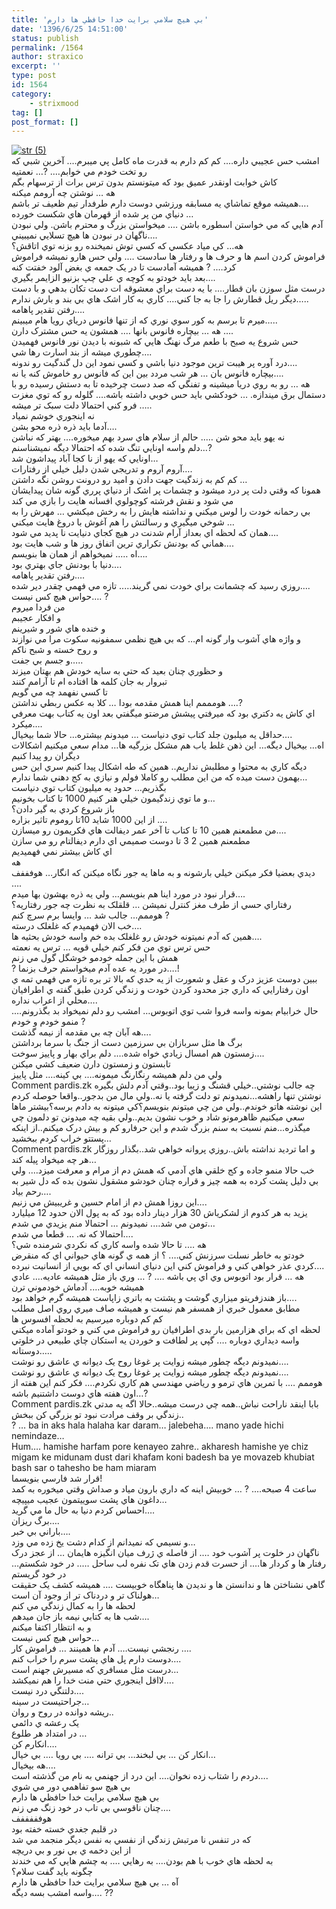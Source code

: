 ```yaml
---
title: 'بي هيچ سلامي برايت خدا حافظي ها دارم'
date: '1396/6/25 14:51:00'
status: publish
permalink: /1564
author: straxico
excerpt: ''
type: post
id: 1564
category:
    - strixmood
tag: []
post_format: []
---
```

[![str (5)](../../uploads/2015/08/str-5.jpg)](http://localhost/wp-content/uploads/2015/08/str-5.jpg)  
امشب حس عجيبي داره…. کم کم دارم به قدرت ماه کامل پي ميبرم…. آخرين شبي که رو تخت خودم مي خوابم…. ?… نعمتيه  
کاش خوابت اونقدر عميق بود که ميتونستم بدون ترس برات از ترسهام بگم  
هه … نوشتن چه آرومم ميکنه  
هميشه موقع تماشاي يه مسابقه ورزشي دوست دارم طرفدار تيم ظعيف تر باشم….  
دنياي من پر شده از قهرمان هاي شکست خورده …  
آدم هايي که مي خواستن اسطوره باشن …. ميخواستن بزرگ و محترم باشن. ولي نبودن  
ناگهان در نبودن ها هيچ تسلايي نميبيني….  
هه… کي مياد عکسي که کسي توش نميخنده رو بزنه توي اتاقش؟  
فراموش کردن اسم ها و حرف ها و رفتار ها سادست …. ولي حس هارو نميشه فراموش کرد…. ? هميشه آمادست تا در يک جمعه ي بغض آلود خفتت کنه  
بعد بايد خودتو به کوچه ي علي چپ بزنيو الزايمر بگيري….  
درست مثل سوزن بان قطار…. با يه دست براي معشوقه ات دست تکان بدهي و با دست ديگر ريل قطارش را جا به جا کني…. کاري به کار اشک هاي بي بند و بارش ندارم…..  
رفتن تقدير پاهامه….  
ميرم تا برسم به کور سوي نوري که از تنها فانوس درياي رويا هام ميبينم…..  
هه … بيچاره فانوس بانها …. همشون يه حس مشترک دارن ….  
حس شروع يه صبح با طعم مرگ نهنگ هايي که شبونه با ديدن نور فانوس فهميدن چطوري ميشه از بند اسارت رها شي….  
درد آوره پر هيبت ترين موجود دنيا باشي و کسي نمود اين دل گندگيت رو ندونه….  
بيچاره فانوس بان … هر شب مردد بين اين که فانوس رو خاموش کنه يا نه….  
هه … رو به روي دريا ميشينه و تفنگي که صد دست چرخيده تا به دستش رسيده رو با دستمال برق ميندازه. … خودکشي بايد حس خوبي داشته باشه…. گلوله رو که توي مغزت فرو کني احتمالا دلت سبک تر ميشه …..  
نه اينجوري خوشم نمياد  
آدما بايد ذره ذره محو بشن….  
نه يهو بايد محو شن ….. حالم از سلام هاي سرد بهم ميخوره…. بهتر که نباشن  
دلم واسه اونايي تنگ شده که احتمالا ديگه نميشناسنم…?  
اونايي که يهو از نا کجا آباد پيداشون شد…  
آروم آروم و تدريجي شدن دليل خيلي از رفتارات….  
کم کم به زندگيت جهت دادن و اميد رو درونت روشن نگه داشتن …  
همونا که وقتي دلت پر درد ميشود و چشمات پر اشک از دنياي پرري گونه شان پيدايشان مي شود و نقش فرشته کوچولوي افسانه هايت را بازي مي کند  
بي رحمانه خودت را لوس ميکني و نداشته هايش را به رخش ميکشي … مهرش را به شوخي ميگيري و رسالتش را هم آغوش با دروغ هايت ميکني …  
همان که لحظه اي بعداز آرام شدنت در هيچ کجاي دنيايت نا پديد مي شود….  
هماني که بودنش تکراري ترين اتفاق روز ها و شب هايت بود….  
اه ….. نميخواهم از همان ها بنويسم….  
دنيا با بودنش جاي بهتري بود….  
رفتن تقدير پاهامه….  
روزي رسيد که چشمانت براي خودت نمي گريند….. تازه مي فهمي چقدر دير شده….  
حواس هيچ کس نيست…. ?  
من فردا ميروم  
و افکار عجيبم  
و خنده هاي شور و شيرينم  
و واژه هاي آشوب وار گونه ام… که بي هيچ نظمي سمفونيه سکوت مرا مي نوازند  
و روح خسته و شبح ناکم  
و جسم بي جفت…..  
و حظوري چنان بعيد که حتي به سايه خودش هم بهتان ميزند  
تبروار به جان کلمه ها افتاده ام تا آرامم کنند  
تا کسي نفهمد چه مي گويم  
هومممم اينا همش مقدمه بودا … کلا به عکس ربطي نداشتن ….?  
اي کاش يه دکتري بود که ميرفتي پيشش مرضتو ميگفتي بعد اون يه کتاب بهت معرفي ميکرد….  
حداقل يه ميلبون جلد کتاب توي دنياست … ميدونم بيشتره… حالا شما بيخيال….  
اه… بيخيال ديگه… اين ذهن غلط ياب هم مشکل بزرگيه ها… مدام سعي ميکنيم اشکالات ديگران رو پيدا کنيم  
ديگه کاري به محتوا و مطلبش نداريم.. همين که طه اشکال پيدا کنيم سري اين حس بهمون دست ميده که من اين مطلب رو کاملا فولم و نيازي به کج دهني شما ندارم…  
بگذريم… حدود يه ميليون کتاب توي دنياست  
و ما توي زندگيمون خيلي هنر کنيم 1000 تا کتاب بخونيم…  
باز شروع کردي به گير دادن؟  
از اين 1000 شايد 10تا روموم تاثير بزاره ….  
من مطمعنم همين 10 تا کتاب تا آخر عمر ديفالت هاي فکريمون رو ميسازن….  
مطمعنم همين 2 3 تا دوست صميمي اي دارم ديفالتام رو مي سازن  
اي کاش بيشتر نمي فهميديم  
هه  
ديدي بعضيا فکر ميکنن خيلي بارشونه و به ماها يه جور نگاه ميکنن که انگار… هوفففف ….  
قرار نبود در مورد اينا هم بنويسم… ولي يه ذره بهشون بها ميدم….  
رفتاراي حسي از طرف مغز کنترل نميشن … قلقلک به نظرت چه جور رفتاريه؟  
هوممم… جالب شد … وايسا برم سرچ کنم ?  
خب الان فهميدم که غلغلک درسته….  
همين که آدم نميتونه خودش رو غلغلک بده خم واسه خودش بحثيه ها….  
حس ترس توي من فکر کنم خيلي قويه … ترس يه نعمته  
همش با اين جمله خودمو خوشگل گول مي زنم  
? در مورد يه عده آدم ميخواستم حرف بزنما….!  
ببين دوست عزيز درک و عقل و شعورت از يه حدي که بالا تر بره تازه مي فهمي تمه ي اون رفتارايي که داري جز محدود کردن خودت و زندگي کردن طبق گفته ي اطرافيان محلي از اعراب نداره….  
حال خرابيام بمونه واسه فروا شب توي اتوبوس… امشب رو دلم نميخواد بد بگذرونم…. منمو خودم و خودم ?  
هه آبان چه بي مقدمه از نيمه گذشت….  
برگ ها مثل سربازان بي سرزمين دست از جنگ با سرما برداشتن  
زمستون هم امسال زيادي خواه شده…. دلم براي بهار و پاييز سوخت….  
تابستون و زمستون دارن ضعيف کشي ميکنن  
ولي من دلم هميشه رنگارنگ ميمونه…. بي کينه…. مثل پاييز  
Comment pardis.zk چه جالب نوشتي..خيلي قشنگ و زيبا بود..وقتي آدم دلش بگيره نوشتن تنها راهشه…نميدونم تو دلت گرفته يا نه..ولي مال من بدجور..واقعا حوصله کردم اين نوشته هاتو خوندم..ولي من چي ميتونم بنويسم؟کي ميتونه به دادم برسه؟بيشتر ماها سعي ميکنيم ظاهرمونو شاد و خوب نشون بديم..ولي بقيه چه ميدونن تو دلمون چي ميگذره…منم نسبت به سنم بزرگ شدم و اين حرفارو کم و بيش درک ميکنم..از اينکه پستتو خراب کردم ببخشيد…  
Comment pardis.zk و اما ترديد نداشته باش..روزي پروانه خواهي شد..بگذار روزگار هر چه ميخواد پيله کند…  
خب حالا منمو جاده و کج خلقي هاي آدمي که همش دم از مرام و معرفت ميزد…. ولي بي دليل پشت کرده به همه چيز و قراره چنان خودشو مشقول نشون بده که دل شير به رحم بياد….  
اين روزا همش دم از امام حسين و غريبيش مي زنيم….  
يزيد به هر کدوم از لشکرياش 30 هزار دينار داده بود که به پول الان حدود 12 ميليارد تومن مي شد…. نميدونم … احتمالا منم يزيدي مي شدم…  
احتمالا که نه. … قطعا مي شدم….  
هه …. تا حالا شده واسه کاري که نکردي شرمنده شي؟  
خودتو به خاطر نسلت سرزنش کني…. ؟ از همه ي گونه هاي حيواني اي که منقرض کردي عذر خواهي کني و فراموش کني اين دنياي انساني اي که بويي از انسانيت نبرده….  
هه … قرار بود اتوبوس وي اي پي باشه …. ? … وري باز مثل هميشه عاديه…. عادي هميشه خوبه…. آدماش خودموني ترن  
باز هندزفريتو ميزاري گوشت و پشتت به باتري زاپاست هميشه گرم خواهد بود….  
مطابق معمول خبري از همسفر هم نيست و هميشه صاف ميري روي اصل مطلب  
کم کم دوباره ميرسيم به لحظه افسوس ها  
لحظه اي که براي هزارمين بار بدي اطرافيان رو فراموش مي کني و خودتو آماده ميکني واسه ديداري دوباره …. گپي پر لطافت و خوردن يه استکان چاي طبيعي در خلوتي دوستانه…..  
نميدونم ديگه چطور ميشه زوايت پر غوغا روح يک ديوانه ي عاشق رو نوشت….  
نميدونم ديگه چطور ميشه زوايت پر غوغا روح يک ديوانه ي عاشق رو نوشت….  
هوممم …. با تمرين هاي ترمو و رياضي مهندسي هم کاري نکردم…. فکر کنم اين هفته از اون هفته هاي دوست داشتنيم باشه…?  
Comment pardis.zk بابا اينقد ناراحت نباش..همه چي درست ميشه..حالا اگه يه مدتي زندگي بر وقف مرادت نبود تو بزرگي کن ببخش..  
? … ba in aks hala halaha kar daram… jalebeha…. mano yade hichi nemindaze…  
Hum…. hamishe harfam pore kenayeo zahre.. akharesh hamishe ye chiz migam ke midunam dust dari khafam koni badesh ba ye movazeb khubiat bash sar o tahesho be ham miaram  
قرار شد فارسي بنويسما!  
ساعت 4 صبحه…. ? … خوبيش اينه که داري بارون مياد و صداش وقتي ميخوره به کمد داغون هاي پشت سوييتمون عجيب ميپيچه…  
احساس کردم دنيا به حال ما مي گريد….  
برگ ريزان….  
باراني بي خبر….  
و نسيمي که نميدانم از کدام دشت يخ زده مي وزد…  
ناگهان در خلوت پر آشوب خود …. از فاصله ي ژرف ميان انگيزه هايمان … از عجز درک رفتار ها و کردار ها…. از حسرت قدم زدن هاي تک نفره لب ساحل ….. در خود شکستم… در خود گريستم  
گاهي نشناختن ها و ندانستن ها و نديدن ها پناهگاه خوبيست …. هميشه کشف يک حقيقت هولناک تر و دردناک تر از وجود آن است…  
لحظه ها را به کمال زندگي مي کنم  
شب ها به کتابي نيمه باز جان ميدهم….  
و به انتظار اکتفا ميکنم  
حواس هيچ کس نيست…  
رنجشي نيست…. آدم ها همينند … فراموش کار ….  
دوست دارم پل هاي پشت سرم را خراب کنم….  
درست مثل مسافري که مسيرش جهنم است…  
لااقل اينجوري حتي منت خدا را هم نميکشد….  
دلتنگي درد نيست….  
جراحتيست در سينه…  
ريشه دوانده در روح و روان..  
يک رعشه ي دائمي  
در امتداد هر طلوع …  
انکارم کن….  
انکار کن … بي لبخند… بي ترانه …. بي رويا …. بي خيال…  
هه بيخيال….  
دردم را شتاب زده نخوان…. اين درد از جهنمي به نام من گذشته است….  
بي هيچ سو تفاهمي دور مي شوي  
بي هيچ سلامي برايت خدا حافظي ها دارم  
چنان ناقوسي بي تاب در خود زنگ مي زنم….  
هوفففففف  
در قلبم جغدي خسته خفته بود  
که در تنفس نا مرتبش زندگي از نفسي به نفس ديگر منجمد مي شد  
از اين دخمه ي بي نور و بي دريچه  
به لحظه هاي خوب با هم بودن…. به رهايي …. به چشم هايي که مي خندند  
چگونه بايد گفت سلام؟  
آه … بي هيچ سلامي برايت خدا حافظي ها دارم  
واسه امشب بسه ديگه…. ??